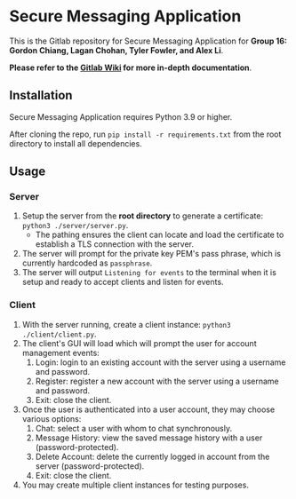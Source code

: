 # Secure Messaging Application

This is the Gitlab repository for Secure Messaging Application for **Group 16: Gordon Chiang, Lagan Chohan, Tyler Fowler, and Alex Li**.

**Please refer to the [Gitlab Wiki](https://gitlab.csc.uvic.ca/courses/2021091/SENG360/teams/group-16/sm/-/wikis/home) for more in-depth documentation**.

## Installation

Secure Messaging Application requires Python 3.9 or higher.

After cloning the repo, run `pip install -r requirements.txt` from the root directory to install all dependencies.

## Usage

### Server

1. Setup the server from the **root directory** to generate a certificate: `python3 ./server/server.py`.
    * The pathing ensures the client can locate and load the certificate to establish a TLS connection with the server.
2. The server will prompt for the private key PEM's pass phrase, which is currently hardcoded as `passphrase`.
3. The server will output `Listening for events` to the terminal when it is setup and ready to accept clients and listen for events.

### Client

1. With the server running, create a client instance: `python3 ./client/client.py`.
2. The client's GUI will load which will prompt the user for account management events:
    1. Login: login to an existing account with the server using a username and password.
    2. Register: register a new account with the server using a username and password.
    3. Exit: close the client.
3. Once the user is authenticated into a user account, they may choose various options:
    1. Chat: select a user with whom to chat synchronously.
    2. Message History: view the saved message history with a user (password-protected).
    3. Delete Account: delete the currently logged in account from the server (password-protected).
    4. Exit: close the client.
4. You may create multiple client instances for testing purposes.

